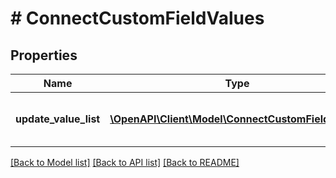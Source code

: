 # # ConnectCustomFieldValues

## Properties

Name | Type | Description | Notes
------------ | ------------- | ------------- | -------------
**update_value_list** | [**\OpenAPI\Client\Model\ConnectCustomFieldValue[]**](ConnectCustomFieldValue.md) | The list of custom field update details. | [optional]

[[Back to Model list]](../../README.md#models) [[Back to API list]](../../README.md#endpoints) [[Back to README]](../../README.md)
